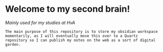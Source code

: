 # Welcome to my second brain!

<em> Mainly used for my studies at HvA </em>

`The main purpose of this repository is to store my obsidian workspace momentarily, as I will eventually move this over to a Quartz repository so I can publish my notes on the web as a sort of digital garden.`
